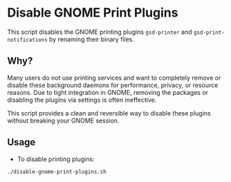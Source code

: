 # Disable GNOME Print Plugins

This script disables the GNOME printing plugins `gsd-printer` and `gsd-print-notifications` by renaming their binary files.

## Why?

Many users do not use printing services and want to completely remove or disable these background daemons for performance, privacy, or resource reasons. Due to tight integration in GNOME, removing the packages or disabling the plugins via settings is often ineffective.

This script provides a clean and reversible way to disable these plugins without breaking your GNOME session.

## Usage

- To disable printing plugins:

```bash
./disable-gnome-print-plugins.sh
